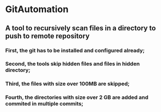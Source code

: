 # GitAutomation
## A tool to recursively scan files in a directory to push to remote repository

### First, the git has to be installed and configured already;
### Second, the tools skip hidden files and files in hidden directory;
### Third, the files with size over 100MB are skipped;
### Fourth, the directories with size over 2 GB are added and commited in multiple commits;
